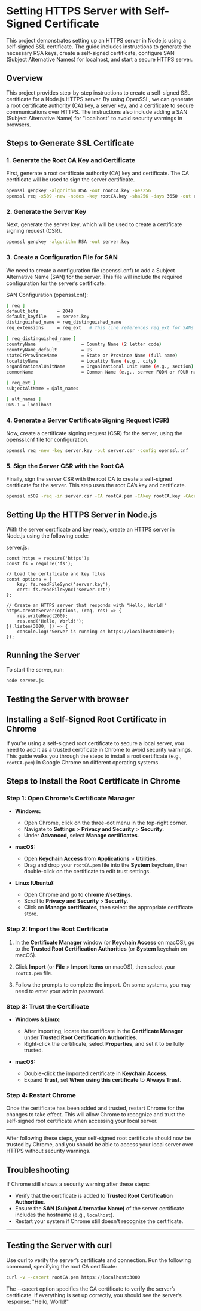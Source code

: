 # Setting HTTPS Server with Self-Signed Certificate

This project demonstrates setting up an HTTPS server in Node.js using a self-signed SSL certificate. The guide includes instructions to generate the necessary RSA keys, create a self-signed certificate, configure SAN (Subject Alternative Names) for localhost, and start a secure HTTPS server.

## Overview

This project provides step-by-step instructions to create a self-signed SSL certificate for a Node.js HTTPS server. By using OpenSSL, we can generate a root certificate authority (CA) key, a server key, and a certificate to secure communications over HTTPS. The instructions also include adding a SAN (Subject Alternative Name) for "localhost" to avoid security warnings in browsers.

## Steps to Generate SSL Certificate

### 1. Generate the Root CA Key and Certificate

First, generate a root certificate authority (CA) key and certificate. The CA certificate will be used to sign the server certificate.

```bash
openssl genpkey -algorithm RSA -out rootCA.key -aes256
openssl req -x509 -new -nodes -key rootCA.key -sha256 -days 3650 -out rootCA.pem
```

### 2. Generate the Server Key

Next, generate the server key, which will be used to create a certificate signing request (CSR).

```bash
openssl genpkey -algorithm RSA -out server.key
```

### 3. Create a Configuration File for SAN

We need to create a configuration file (openssl.cnf) to add a Subject Alternative Name (SAN) for the server. This file will include the required configuration for the server’s certificate.

SAN Configuration (openssl.cnf):
```bash
[ req ]
default_bits       = 2048
default_keyfile    = server.key
distinguished_name = req_distinguished_name
req_extensions     = req_ext   # This line references req_ext for SANs

[ req_distinguished_name ]
countryName                 = Country Name (2 letter code)
countryName_default         = US
stateOrProvinceName         = State or Province Name (full name)
localityName                = Locality Name (e.g., city)
organizationalUnitName      = Organizational Unit Name (e.g., section)
commonName                  = Common Name (e.g., server FQDN or YOUR name)

[ req_ext ]
subjectAltName = @alt_names

[ alt_names ]
DNS.1 = localhost
```
### 4. Generate a Server Certificate Signing Request (CSR)

Now, create a certificate signing request (CSR) for the server, using the openssl.cnf file for configuration.

```bash
openssl req -new -key server.key -out server.csr -config openssl.cnf
```

### 5. Sign the Server CSR with the Root CA

Finally, sign the server CSR with the root CA to create a self-signed certificate for the server. This step uses the root CA’s key and certificate.

```bash
openssl x509 -req -in server.csr -CA rootCA.pem -CAkey rootCA.key -CAcreateserial -out server.crt -days 365 -sha256 -extensions req_ext -extfile openssl.cnf
```



## Setting Up the HTTPS Server in Node.js

With the server certificate and key ready, create an HTTPS server in Node.js using the following code:

server.js:
```
const https = require('https');
const fs = require('fs');

// Load the certificate and key files
const options = {
    key: fs.readFileSync('server.key'),
    cert: fs.readFileSync('server.crt')
};

// Create an HTTPS server that responds with "Hello, World!"
https.createServer(options, (req, res) => {
    res.writeHead(200);
    res.end('Hello, World!');
}).listen(3000, () => {
    console.log('Server is running on https://localhost:3000');
});
```


## Running the Server

To start the server, run:

```bash
node server.js
```


## Testing the Server with browser

## Installing a Self-Signed Root Certificate in Chrome

If you’re using a self-signed root certificate to secure a local server, you need to add it as a trusted certificate in Chrome to avoid security warnings. This guide walks you through the steps to install a root certificate (e.g., `rootCA.pem`) in Google Chrome on different operating systems.

## Steps to Install the Root Certificate in Chrome

### Step 1: Open Chrome’s Certificate Manager

- **Windows:** 
  - Open Chrome, click on the three-dot menu in the top-right corner.
  - Navigate to **Settings** > **Privacy and Security** > **Security**.
  - Under **Advanced**, select **Manage certificates**.

- **macOS:**
  - Open **Keychain Access** from **Applications** > **Utilities**.
  - Drag and drop your `rootCA.pem` file into the **System** keychain, then double-click on the certificate to edit trust settings.

- **Linux (Ubuntu):**
  - Open Chrome and go to **chrome://settings**.
  - Scroll to **Privacy and Security** > **Security**.
  - Click on **Manage certificates**, then select the appropriate certificate store.

### Step 2: Import the Root Certificate

1. In the **Certificate Manager** window (or **Keychain Access** on macOS), go to the **Trusted Root Certification Authorities** (or **System** keychain on macOS).

2. Click **Import** (or **File** > **Import Items** on macOS), then select your `rootCA.pem` file.

3. Follow the prompts to complete the import. On some systems, you may need to enter your admin password.

### Step 3: Trust the Certificate

- **Windows & Linux:**
  - After importing, locate the certificate in the **Certificate Manager** under **Trusted Root Certification Authorities**.
  - Right-click the certificate, select **Properties**, and set it to be fully trusted.

- **macOS:**
  - Double-click the imported certificate in **Keychain Access**.
  - Expand **Trust**, set **When using this certificate** to **Always Trust**.

### Step 4: Restart Chrome

Once the certificate has been added and trusted, restart Chrome for the changes to take effect. This will allow Chrome to recognize and trust the self-signed root certificate when accessing your local server.

---

After following these steps, your self-signed root certificate should now be trusted by Chrome, and you should be able to access your local server over HTTPS without security warnings.

## Troubleshooting

If Chrome still shows a security warning after these steps:
- Verify that the certificate is added to **Trusted Root Certification Authorities**.
- Ensure the **SAN (Subject Alternative Name)** of the server certificate includes the hostname (e.g., `localhost`).
- Restart your system if Chrome still doesn't recognize the certificate.

---


## Testing the Server with curl

Use curl to verify the server’s certificate and connection. Run the following command, specifying the root CA certificate:

```bash
curl -v --cacert rootCA.pem https://localhost:3000
```
The --cacert option specifies the CA certificate to verify the server’s certificate.
If everything is set up correctly, you should see the server’s response: "Hello, World!"
